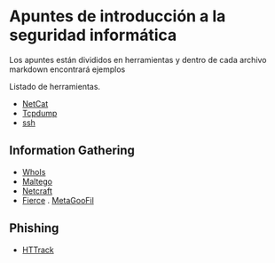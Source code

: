 # Apuntes de introducción a la seguridad informática

Los apuntes están divididos en herramientas  y dentro de cada archivo markdown encontrará ejemplos


Listado de herramientas.

- [NetCat](./netcat.md)
- [Tcpdump](./tcpdump.md)
- [ssh](./sshTunel.md)

Information Gathering
---
- [WhoIs](./whois.md)
- [Maltego](./maltego.md)
- [Netcraft](./netcraft.md)  
- [Fierce](./fierce.md)
. [MetaGooFil](./metagoolfil.md)

Phishing
---
- [HTTrack](./htTrack.md)

